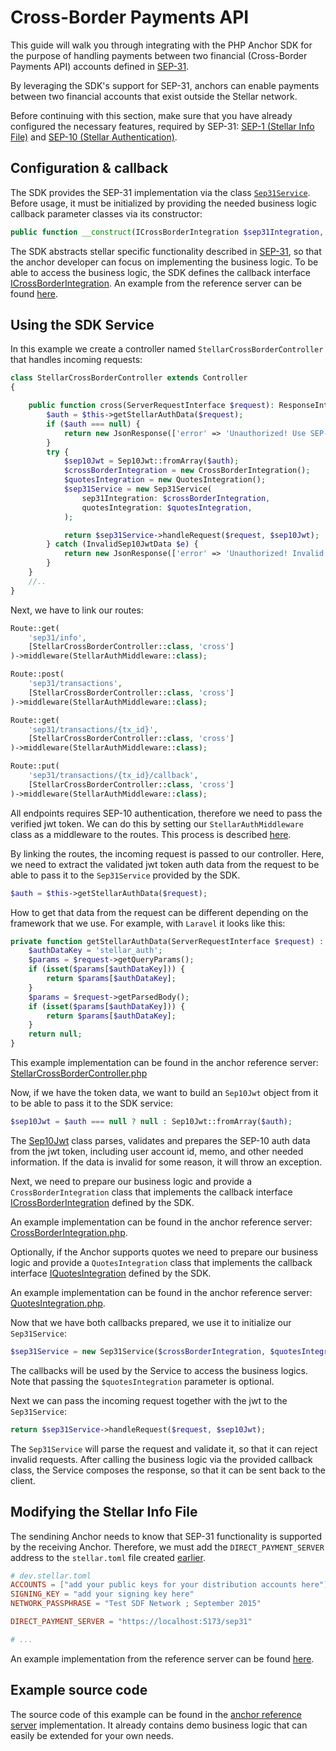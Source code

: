 # Cross-Border Payments API

This guide will walk you through integrating with the PHP Anchor SDK for the purpose of handling payments between two financial (Cross-Border Payments API) accounts defined in  [SEP-31](https://github.com/stellar/stellar-protocol/blob/master/ecosystem/sep-0031.md).

By leveraging the SDK's support for SEP-31, anchors can enable payments between two financial accounts that exist outside the Stellar network.

Before continuing with this section, make sure that you have already configured the necessary features, required by SEP-31: [SEP-1 (Stellar Info File)](https://github.com/Argo-Navis-Dev/php-anchor-sdk/blob/main/docs/sep-01.md) and [SEP-10 (Stellar Authentication)](https://github.com/Argo-Navis-Dev/php-anchor-sdk/blob/main/docs/sep-10.md).

## Configuration & callback

The SDK provides the SEP-31 implementation via the class [`Sep31Service`](https://github.com/Argo-Navis-Dev/php-anchor-sdk/blob/main/src/Sep31/Sep31Service.php). Before usage, it must be initialized by providing the needed business logic callback parameter classes via its constructor:

```php
public function __construct(ICrossBorderIntegration $sep31Integration, ?IQuotesIntegration $quotesIntegration = null) {
```

The SDK abstracts stellar specific functionality described in [SEP-31](https://github.com/stellar/stellar-protocol/blob/master/ecosystem/sep-0031.md), so that the anchor developer can focus on implementing the business logic.
To be able to access the business logic, the SDK defines the callback interface [ICrossBorderIntegration](https://github.com/Argo-Navis-Dev/php-anchor-sdk/blob/main/src/callback/ICrossBorderIntegration.php).
An example from the reference server can be found [here](https://github.com/Argo-Navis-Dev/anchor-reference-server/blob/main/app/Stellar/Sep31CrossBorder/CrossBorderIntegration.php).

## Using the SDK Service

In this example we create a controller named `StellarCrossBorderController` that handles incoming requests:

```php
class StellarCrossBorderController extends Controller
{

    public function cross(ServerRequestInterface $request): ResponseInterface {
        $auth = $this->getStellarAuthData($request);
        if ($auth === null) {
            return new JsonResponse(['error' => 'Unauthorized! Use SEP-10 to authenticate.'], 401);
        }
        try {
            $sep10Jwt = Sep10Jwt::fromArray($auth);
            $crossBorderIntegration = new CrossBorderIntegration();
            $quotesIntegration = new QuotesIntegration();
            $sep31Service = new Sep31Service(
                sep31Integration: $crossBorderIntegration,
                quotesIntegration: $quotesIntegration,
            );

            return $sep31Service->handleRequest($request, $sep10Jwt);
        } catch (InvalidSep10JwtData $e) {
            return new JsonResponse(['error' => 'Unauthorized! Invalid token data: ' . $e->getMessage()], 401);
        }
    }
    //..
}
```

Next, we have to link our routes:

```php
Route::get(
    'sep31/info',
    [StellarCrossBorderController::class, 'cross']
)->middleware(StellarAuthMiddleware::class);

Route::post(
    'sep31/transactions',
    [StellarCrossBorderController::class, 'cross']
)->middleware(StellarAuthMiddleware::class);

Route::get(
    'sep31/transactions/{tx_id}',
    [StellarCrossBorderController::class, 'cross']
)->middleware(StellarAuthMiddleware::class);

Route::put(
    'sep31/transactions/{tx_id}/callback',
    [StellarCrossBorderController::class, 'cross']
)->middleware(StellarAuthMiddleware::class);

```

All endpoints requires SEP-10 authentication, therefore we need to pass the verified jwt token. We can do this by setting our `StellarAuthMiddleware` class as a middleware to the routes. This process is described [here](https://github.com/Argo-Navis-Dev/php-anchor-sdk/blob/main/docs/sep-10.md).

By linking the routes, the incoming request is passed to our controller. Here, we need to extract the validated jwt token auth data from the request to be able to pass it to the `Sep31Service` provided by the SDK.

```php
$auth = $this->getStellarAuthData($request);
```

How to get that data from the request can be different depending on the framework that we use. For example, with `Laravel` it looks like this:

```php
private function getStellarAuthData(ServerRequestInterface $request) : ?array {
    $authDataKey = 'stellar_auth';
    $params = $request->getQueryParams();
    if (isset($params[$authDataKey])) {
        return $params[$authDataKey];
    }
    $params = $request->getParsedBody();
    if (isset($params[$authDataKey])) {
        return $params[$authDataKey];
    }
    return null;
}
```

This example implementation can be found in the anchor reference server: [StellarCrossBorderController.php](https://github.com/Argo-Navis-Dev/anchor-reference-server/blob/main/app/Http/Controllers/StellarCrossBorderController.php)

Now, if we have the token data, we want to build an `Sep10Jwt` object from it to be able to pass it to the SDK service:

```php
$sep10Jwt = $auth === null ? null : Sep10Jwt::fromArray($auth);
```

The [Sep10Jwt](https://github.com/Argo-Navis-Dev/php-anchor-sdk/blob/main/src/Sep10/Sep10Jwt.php) class parses, validates and prepares the SEP-10 auth data from the jwt token, including user account id, memo, and other needed information. If the data is invalid for some reason, it will throw an exception.

Next, we need to prepare our business logic and provide a `CrossBorderIntegration` class that implements the callback interface [ICrossBorderIntegration](https://github.com/Argo-Navis-Dev/php-anchor-sdk/blob/main/src/callback/ICrossBorderIntegration.php) defined by the SDK.

An example implementation can be found in the anchor reference server: [CrossBorderIntegration.php](https://github.com/Argo-Navis-Dev/anchor-reference-server/blob/main/app/Stellar/Sep31CrossBorder/CrossBorderIntegration.php).

Optionally, if the Anchor supports quotes we need to prepare our business logic and provide a `QuotesIntegration` class that implements the callback interface [IQuotesIntegration](https://github.com/Argo-Navis-Dev/php-anchor-sdk/blob/main/src/callback/IQuotesIntegration.php) defined by the SDK.

An example implementation can be found in the anchor reference server: [QuotesIntegration.php](https://github.com/Argo-Navis-Dev/anchor-reference-server/blob/main/app/Stellar/Sep38Quote/QuotesIntegration.php).

Now that we have both callbacks prepared, we use it to initialize our `Sep31Service`:

```php
$sep31Service = new Sep31Service($crossBorderIntegration, $quotesIntegration);
```
The callbacks will be used by the Service to access the business logics. Note that passing the `$quotesIntegration` parameter is optional.

Next we can pass the incoming request together with the jwt to the `Sep31Service`:

```php
return $sep31Service->handleRequest($request, $sep10Jwt);
```
The `Sep31Service` will parse the request and validate it, so that it can reject invalid requests. After calling the business logic via the provided callback class, the Service composes the response, so that it can be sent back to the client.

## Modifying the Stellar Info File

The sendining Anchor needs to know that SEP-31 functionality is supported by the receiving Anchor. Therefore,
we must add the `DIRECT_PAYMENT_SERVER` address to the `stellar.toml` file created [earlier](https://github.com/Argo-Navis-Dev/php-anchor-sdk/blob/main/docs/sep-01.md).

```toml
# dev.stellar.toml
ACCOUNTS = ["add your public keys for your distribution accounts here"]
SIGNING_KEY = "add your signing key here"
NETWORK_PASSPHRASE = "Test SDF Network ; September 2015"

DIRECT_PAYMENT_SERVER = "https://localhost:5173/sep31"

# ...
```

An example implementation from the reference server can be found [here](https://github.com/Argo-Navis-Dev/anchor-reference-server/blob/main/app/Http/Controllers/StellarTomlController.php).


## Example source code

The source code of this example can be found in the [anchor reference server](https://github.com/Argo-Navis-Dev/anchor-reference-server) implementation. It already contains demo business logic that can easily be extended for your own needs.